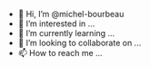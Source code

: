 - 👋 Hi, I’m @michel-bourbeau
- 👀 I’m interested in ...
- 🌱 I’m currently learning ...
- 💞️ I’m looking to collaborate on ...
- 📫 How to reach me ...

<!---
michel-bourbeau/michel-bourbeau is a ✨ special ✨ repository because its `README.md` (this file) appears on your GitHub profile.
You can click the Preview link to take a look at your changes.
--->
